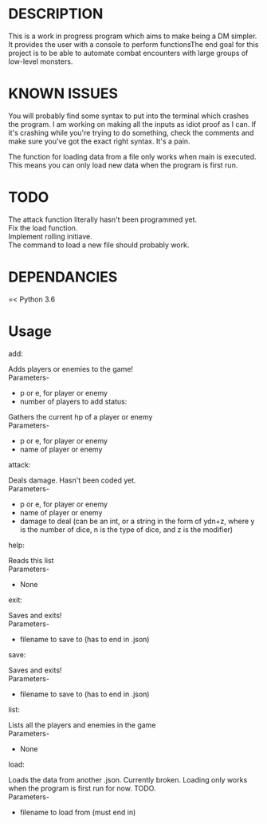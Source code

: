 <h1>DESCRIPTION</h1>
This is a work in progress program which aims to make being a DM simpler. It provides the user with a console to perform functionsThe end goal for this project is to be able to automate combat encounters with large groups of low-level monsters. 
<h1>KNOWN ISSUES</h1>
You will probably find some syntax to put into the terminal which crashes the program. I am working on making all the inputs as idiot proof as I can. If it's crashing while you're trying to do something, check the comments and make sure you've got the exact right syntax. It's a pain.

The function for loading data from a file only works when main is executed. This means you can only load new data when the program is first run.

<h1>TODO</h2>
The attack function literally hasn't been programmed yet.<br>
Fix the load function.<br>
Implement rolling initiave.<br>
The command to load a new file should probably work.

<h1>DEPENDANCIES</h1>
 =< Python 3.6
<h1>Usage</h1>
add:

Adds players or enemies to the game!<br>   Parameters-<br>    
* p or e, for player or enemy<br>   
* number of players to add
status:

Gathers the current hp of a player or enemy<br>     Parameters-<br>  
* p or e, for player or enemy<br>    
* name of player or enemy

attack:

Deals damage. Hasn't been coded yet.<br>    Parameters-<br>    
* p or e, for player or enemy<br>   
* name of player or enemy<br>    
* damage to deal (can be an int, or a string in the form of ydn+z, where y is the number of dice, n is the type of dice, and z is the modifier)

help:

Reads this list<br>    Parameters-<br>    
* None

exit:

Saves and exits!<br>  Parameters-<br>    
* filename to save to (has to end in .json)

save:

Saves and exits!<br>  Parameters-<br>    
* filename to save to (has to end in .json)

list:

Lists all the players and enemies in the game<br>    Parameters-<br>
* None

load:

Loads the data from another .json. Currently broken. Loading only works when the program is first run for now. TODO.<br>    Parameters-<br>    
* filename to load from (must end in)
